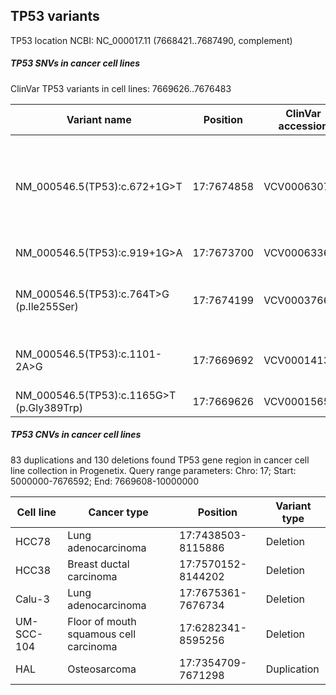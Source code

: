 ## TP53 variants

TP53 location NCBI: NC_000017.11 (7668421..7687490, complement)

##### TP53 SNVs in cancer cell lines

ClinVar TP53 variants in cell lines: 7669626..7676483
 
| Variant name      | Position |  ClinVar accession | Associated disease |
| ----------- | ----------- | ----------- | ----------- |
| NM_000546.5(TP53):c.672+1G>T  | 17:7674858 | VCV000630765 | Li-Fraumeni syndrome, Neoplasm of ovary, Hereditary cancer-predisposing syndrome |
| NM_000546.5(TP53):c.919+1G>A | 17:7673700 | VCV000633606 | Li-Fraumeni syndrome |
| NM_000546.5(TP53):c.764T>G (p.Ile255Ser) | 17:7674199 | VCV000376622 | Li-Fraumeni syndrome, various cancer types |
| NM_000546.5(TP53):c.1101-2A>G | 17:7669692 | VCV000141332 | Hereditary cancer-predisposing syndrome |
| NM_000546.5(TP53):c.1165G>T (p.Gly389Trp) | 17:7669626 | VCV000156517 | Li-Fraumeni syndrome 1 |

##### TP53 CNVs in cancer cell lines

83 duplications and 130 deletions found TP53 gene region in cancer cell line collection in Progenetix.
Query range parameters: Chro: 17; Start: 5000000-7676592; End: 7669608-10000000

| Cell line | Cancer type | Position | Variant type  |
| ----------- | ----------- | ----------- | ----------- |
| HCC78 | Lung adenocarcinoma | 17:7438503-8115886| Deletion | 
| HCC38 | Breast ductal carcinoma | 17:7570152-8144202 | Deletion|
| Calu-3 | Lung adenocarcinoma | 17:7675361-7676734 | Deletion |
| UM-SCC-104 | Floor of mouth squamous cell carcinoma | 17:6282341-8595256 | Deletion |
| HAL | Osteosarcoma | 17:7354709-7671298 | Duplication |
